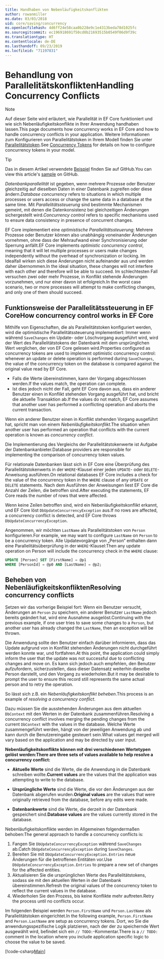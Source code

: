 ```yaml
---
title: Handhaben von Nebenläufigkeitskonflikten
author: rowanmiller
ms.date: 03/03/2018
uid: core/saving/concurrency
ms.openlocfilehash: 4d6ff24e58caa0b228e9c1e4313beda78d1025fc
ms.sourcegitcommit: ec196918691f50cd0b21693515b0549f06d9f39c
ms.translationtype: HT
ms.contentlocale: de-DE
ms.lasthandoff: 09/23/2019
ms.locfileid: "71197831"
---
```

# <a name="handling-concurrency-conflicts"></a><span data-ttu-id="92d25-102">Behandlung von Parallelitätskonflikten</span><span class="sxs-lookup"><span data-stu-id="92d25-102">Handling Concurrency Conflicts</span></span>

> [!NOTE]
> <span data-ttu-id="92d25-103">Auf dieser Seite wird erläutert, wie Parallelität in EF Core funktioniert und wie sich Nebenläufigkeitskonflikte in Ihrer Anwendung handhaben lassen.</span><span class="sxs-lookup"><span data-stu-id="92d25-103">This page documents how concurrency works in EF Core and how to handle concurrency conflicts in your application.</span></span> <span data-ttu-id="92d25-104">Weitere Informationen zum Konfigurieren von Parallelitätstoken in Ihrem Modell finden Sie unter [Parallelitätstoken](xref:core/modeling/concurrency).</span><span class="sxs-lookup"><span data-stu-id="92d25-104">See [Concurrency Tokens](xref:core/modeling/concurrency) for details on how to configure concurrency tokens in your model.</span></span>

> [!TIP]
> <span data-ttu-id="92d25-105">Das in diesem Artikel verwendete [Beispiel](https://github.com/aspnet/EntityFramework.Docs/tree/master/samples/core/Saving/Concurrency/) finden Sie auf GitHub.</span><span class="sxs-lookup"><span data-stu-id="92d25-105">You can view this article's [sample](https://github.com/aspnet/EntityFramework.Docs/tree/master/samples/core/Saving/Concurrency/) on GitHub.</span></span>

<span data-ttu-id="92d25-106">_Datenbankparallelität_ ist gegeben, wenn mehrere Prozesse oder Benutzer gleichzeitig auf dieselben Daten in einer Datenbank zugreifen oder diese ändern.</span><span class="sxs-lookup"><span data-stu-id="92d25-106">_Database concurrency_ refers to situations in which multiple processes or users access or change the same data in a database at the same time.</span></span> <span data-ttu-id="92d25-107">Mit _Parallelitätssteuerung_ sind bestimmte Mechanismen gemeint, mit denen die Datenkonsistenz bei gleichzeitigen Änderungen sichergestellt wird.</span><span class="sxs-lookup"><span data-stu-id="92d25-107">_Concurrency control_ refers to specific mechanisms used to ensure data consistency in presence of concurrent changes.</span></span>

<span data-ttu-id="92d25-108">EF Core implementiert eine _optimistische Parallelitätssteuerung_: Mehrere Prozesse oder Benutzer können also unabhängig voneinander Änderungen vornehmen, ohne dass der Mehraufwand einer Synchronisierung oder Sperrung anfällt.</span><span class="sxs-lookup"><span data-stu-id="92d25-108">EF Core implements _optimistic concurrency control_, meaning that it will let multiple processes or users make changes independently without the overhead of synchronization or locking.</span></span> <span data-ttu-id="92d25-109">Im Idealfall wirken sich diese Änderungen nicht aufeinander aus und werden daher übernommen.</span><span class="sxs-lookup"><span data-stu-id="92d25-109">In the ideal situation, these changes will not interfere with each other and therefore will be able to succeed.</span></span> <span data-ttu-id="92d25-110">Im schlechtesten Fall versuchen zwei oder mehr Prozesse, in Konflikt stehende Änderungen vorzunehmen, und nur einer davon ist erfolgreich.</span><span class="sxs-lookup"><span data-stu-id="92d25-110">In the worst case scenario, two or more processes will attempt to make conflicting changes, and only one of them should succeed.</span></span>

## <a name="how-concurrency-control-works-in-ef-core"></a><span data-ttu-id="92d25-111">Funktionsweise der Parallelitätssteuerung in EF Core</span><span class="sxs-lookup"><span data-stu-id="92d25-111">How concurrency control works in EF Core</span></span>

<span data-ttu-id="92d25-112">Mithilfe von Eigenschaften, die als Parallelitätstoken konfiguriert werden, wird die optimistische Parallelitätssteuerung implementiert: Immer wenn während `SaveChanges` ein Update- oder Löschvorgang ausgeführt wird, wird der Wert des Parallelitätstokens der Datenbank mit dem ursprünglichen Wert verglichen, der von EF Core gelesen wird.</span><span class="sxs-lookup"><span data-stu-id="92d25-112">Properties configured as concurrency tokens are used to implement optimistic concurrency control: whenever an update or delete operation is performed during `SaveChanges`, the value of the concurrency token on the database is compared against the original value read by EF Core.</span></span>

- <span data-ttu-id="92d25-113">Falls die Werte übereinstimmen, kann der Vorgang abgeschlossen werden.</span><span class="sxs-lookup"><span data-stu-id="92d25-113">If the values match, the operation can complete.</span></span>
- <span data-ttu-id="92d25-114">Ist dies jedoch nicht der Fall, geht EF Core davon aus, dass ein anderer Benutzer einen in Konflikt stehenden Vorgang ausgeführt hat, und bricht die aktuelle Transaktion ab.</span><span class="sxs-lookup"><span data-stu-id="92d25-114">If the values do not match, EF Core assumes that another user has performed a conflicting operation and aborts the current transaction.</span></span>

<span data-ttu-id="92d25-115">Wenn ein anderer Benutzer einen in Konflikt stehenden Vorgang ausgeführt hat, spricht man von einem _Nebenläufigkeitskonflikt_.</span><span class="sxs-lookup"><span data-stu-id="92d25-115">The situation when another user has performed an operation that conflicts with the current operation is known as _concurrency conflict_.</span></span>

<span data-ttu-id="92d25-116">Die Implementierung des Vergleichs der Parallelitätstokenwerte ist Aufgabe der Datenbankanbieter.</span><span class="sxs-lookup"><span data-stu-id="92d25-116">Database providers are responsible for implementing the comparison of concurrency token values.</span></span>

<span data-ttu-id="92d25-117">Für relationale Datenbanken lässt sich in EF Core eine Überprüfung des Parallelitätstokenwerts in der `WHERE`-Klausel einer jeden `UPDATE`- oder `DELETE`-Anweisung ausführen.</span><span class="sxs-lookup"><span data-stu-id="92d25-117">On relational databases EF Core includes a check for the value of the concurrency token in the `WHERE` clause of any `UPDATE` or `DELETE` statements.</span></span> <span data-ttu-id="92d25-118">Nach dem Ausführen der Anweisungen liest EF Core die Anzahl der Zeilen, die betroffen sind.</span><span class="sxs-lookup"><span data-stu-id="92d25-118">After executing the statements, EF Core reads the number of rows that were affected.</span></span>

<span data-ttu-id="92d25-119">Wenn keine Zeilen betroffen sind, wird ein Nebenläufigkeitskonflikt erkannt, und EF Core löst `DbUpdateConcurrencyException` aus.</span><span class="sxs-lookup"><span data-stu-id="92d25-119">If no rows are affected, a concurrency conflict is detected, and EF Core throws `DbUpdateConcurrencyException`.</span></span>

<span data-ttu-id="92d25-120">Angenommen, wir möchten `LastName` als Parallelitätstoken von `Person` konfigurieren.</span><span class="sxs-lookup"><span data-stu-id="92d25-120">For example, we may want to configure `LastName` on `Person` to be a concurrency token.</span></span> <span data-ttu-id="92d25-121">Alle Updatevorgänge von „Person“ enthalten dann eine Parallelitätsüberprüfung in der `WHERE`-Klausel:</span><span class="sxs-lookup"><span data-stu-id="92d25-121">Then any update operation on Person will include the concurrency check in the `WHERE` clause:</span></span>

``` sql
UPDATE [Person] SET [FirstName] = @p1
WHERE [PersonId] = @p0 AND [LastName] = @p2;
```

## <a name="resolving-concurrency-conflicts"></a><span data-ttu-id="92d25-122">Beheben von Nebenläufigkeitskonflikten</span><span class="sxs-lookup"><span data-stu-id="92d25-122">Resolving concurrency conflicts</span></span>

<span data-ttu-id="92d25-123">Setzen wir das vorherige Beispiel fort: Wenn ein Benutzer versucht, Änderungen an `Person` zu speichern, ein anderer Benutzer `LastName` jedoch bereits geändert hat, wird eine Ausnahme ausgelöst.</span><span class="sxs-lookup"><span data-stu-id="92d25-123">Continuing with the previous example, if one user tries to save some changes to a `Person`, but another user has already changed the `LastName`, then an exception will be thrown.</span></span>

<span data-ttu-id="92d25-124">Die Anwendung sollte den Benutzer einfach darüber informieren, dass das Update aufgrund von in Konflikt stehenden Änderungen nicht durchgeführt werden konnte war, und fortfahren.</span><span class="sxs-lookup"><span data-stu-id="92d25-124">At this point, the application could simply inform the user that the update was not successful due to conflicting changes and move on.</span></span> <span data-ttu-id="92d25-125">Es kann sich jedoch auch empfehlen, den Benutzer aufzufordern, sicherzustellen, dass dieser Datensatz weiterhin dieselbe Person darstellt, und den Vorgang zu wiederholen.</span><span class="sxs-lookup"><span data-stu-id="92d25-125">But it may be desirable to prompt the user to ensure this record still represents the same actual person and to retry the operation.</span></span>

<span data-ttu-id="92d25-126">So lässt sich z.B. ein _Nebenläufigkeitskonflikt beheben_.</span><span class="sxs-lookup"><span data-stu-id="92d25-126">This process is an example of _resolving a concurrency conflict_.</span></span>

<span data-ttu-id="92d25-127">Dazu müssen Sie die ausstehenden Änderungen aus dem aktuellen `DbContext` mit den Werten in der Datenbank zusammenführen.</span><span class="sxs-lookup"><span data-stu-id="92d25-127">Resolving a concurrency conflict involves merging the pending changes from the current `DbContext` with the values in the database.</span></span> <span data-ttu-id="92d25-128">Welche Werte zusammengeführt werden, hängt von der jeweiligen Anwendung ab und kann durch die Benutzereingabe gesteuert sein.</span><span class="sxs-lookup"><span data-stu-id="92d25-128">What values get merged will vary based on the application and may be directed by user input.</span></span>

<span data-ttu-id="92d25-129">**Nebenläufigkeitskonflikte können mit drei verschiedenen Wertetypen gelöst werden:**</span><span class="sxs-lookup"><span data-stu-id="92d25-129">**There are three sets of values available to help resolve a concurrency conflict:**</span></span>

* <span data-ttu-id="92d25-130">**Aktuelle Werte** sind die Werte, die die Anwendung in die Datenbank schreiben wollte.</span><span class="sxs-lookup"><span data-stu-id="92d25-130">**Current values** are the values that the application was attempting to write to the database.</span></span>

* <span data-ttu-id="92d25-131">**Ursprüngliche Werte** sind die Werte, die vor den Änderungen aus der Datenbank abgerufen wurden.</span><span class="sxs-lookup"><span data-stu-id="92d25-131">**Original values** are the values that were originally retrieved from the database, before any edits were made.</span></span>

* <span data-ttu-id="92d25-132">**Datenbankwerte** sind die Werte, die derzeit in der Datenbank gespeichert sind.</span><span class="sxs-lookup"><span data-stu-id="92d25-132">**Database values** are the values currently stored in the database.</span></span>

<span data-ttu-id="92d25-133">Nebenläufigkeitskonflikte werden im Allgemeinen folgendermaßen behoben:</span><span class="sxs-lookup"><span data-stu-id="92d25-133">The general approach to handle a concurrency conflicts is:</span></span>

1. <span data-ttu-id="92d25-134">Fangen Sie `DbUpdateConcurrencyException` während `SaveChanges` ab.</span><span class="sxs-lookup"><span data-stu-id="92d25-134">Catch `DbUpdateConcurrencyException` during `SaveChanges`.</span></span>
2. <span data-ttu-id="92d25-135">Bereiten Sie mit `DbUpdateConcurrencyException.Entries` neue Änderungen für die betroffenen Entitäten vor.</span><span class="sxs-lookup"><span data-stu-id="92d25-135">Use `DbUpdateConcurrencyException.Entries` to prepare a new set of changes for the affected entities.</span></span>
3. <span data-ttu-id="92d25-136">Aktualisieren Sie die ursprünglichen Werte des Parallelitätstokens, sodass sie mit den aktuellen Werten in der Datenbank übereinstimmen.</span><span class="sxs-lookup"><span data-stu-id="92d25-136">Refresh the original values of the concurrency token to reflect the current values in the database.</span></span>
4. <span data-ttu-id="92d25-137">Wiederholen Sie den Prozess, bis keine Konflikte mehr auftreten.</span><span class="sxs-lookup"><span data-stu-id="92d25-137">Retry the process until no conflicts occur.</span></span>

<span data-ttu-id="92d25-138">Im folgenden Beispiel werden `Person.FirstName` und `Person.LastName` als Parallelitätstoken eingerichtet.</span><span class="sxs-lookup"><span data-stu-id="92d25-138">In the following example, `Person.FirstName` and `Person.LastName` are setup as concurrency tokens.</span></span> <span data-ttu-id="92d25-139">Dort, wo Sie die anwendungsspezifische Logik platzieren, nach der der zu speichernde Wert ausgewählt wird, befindet sich ein `// TODO:`-Kommentar.</span><span class="sxs-lookup"><span data-stu-id="92d25-139">There is a `// TODO:` comment in the location where you include application specific logic to choose the value to be saved.</span></span>

[!code-csharp[Main](../../../samples/core/Saving/Concurrency/Sample.cs?name=ConcurrencyHandlingCode&highlight=34-35)]

